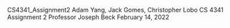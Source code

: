 CS4341_Assignment2
Adam Yang, Jack Gomes, Christopher Lobo
CS 4341 Assignment 2
Professor Joseph Beck
February 14, 2022






